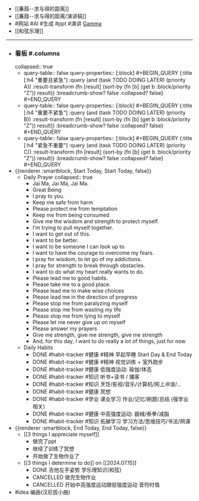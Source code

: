 - [[蒹葭--求与得的距离]]
- [[蒹葭--求与得的距离/演讲稿]]
- #网站 #AI #生成 #ppt #演讲 [Gamma](https://gamma.app)
- [[和弦乐理]]
- ---
- ### 看板 #.columns
  collapsed:: true
	- query-table:: false
	  query-properties:: [:block]
	  #+BEGIN_QUERY
	  {:title [:h4 "重要且紧急"]
	  :query  (and (task TODO DOING LATER) (priority A))
	  :result-transform (fn [result]
	                          (sort-by (fn [b]
	                                     (get b :block/priority "Z")) result))
	  :breadcrumb-show? false
	  :collapsed? false}
	  #+END_QUERY
	- query-table:: false
	  query-properties:: [:block]
	  #+BEGIN_QUERY
	  {:title [:h4 "重要不紧急"]
	  :query  (and (task TODO DOING LATER) (priority B))
	  :result-transform (fn [result]
	                          (sort-by (fn [b]
	                                     (get b :block/priority "Z")) result))
	  :breadcrumb-show? false
	  :collapsed? false}
	  #+END_QUERY
	- query-table:: false
	  query-properties:: [:block]
	  #+BEGIN_QUERY
	  {:title [:h4 "紧急不重要"]
	  :query  (and (task TODO DOING LATER) (priority C))
	  :result-transform (fn [result]
	                          (sort-by (fn [b]
	                                     (get b :block/priority "Z")) result))
	  :breadcrumb-show? false
	  :collapsed? false}
	  #+END_QUERY
- {{renderer :smartblock, Start Today, Start Today, false}}
	- Daily Prayer
	  collapsed:: true
		- Jai Ma, Jai Ma, Jai Ma.
		- Great Being
		- I pray to you.
		- Keep me safe from harm
		- Please protect me from temptation
		- Keep me from being consumed
		- Give me the wisdom and strength to protect myself.
		- I'm trying to pull myself together.
		- I want to get out of this.
		- I want to be better.
		- I want to be someone I can look up to.
		- I want to have the courage to overcome my fears.
		- I pray for wisdom, to let go of my addictions.
		- I pray for strength to break through obstacles.
		- I want to do what my heart really wants to do.
		- Please lead me to good habits.
		- Please take me to a good place.
		- Please lead me to make wise choices
		- Please lead me in the direction of progress
		- Please stop me from paralyzing myself
		- Please stop me from wasting my life
		- Please stop me from lying to myself
		- Please let me never give up on myself
		- Please answer my prayers
		- Give me strength, give me strength, give me strength
		- And, for this day, I want to do really a lot of things, just for now
	- Daily Habits
		- DONE  #habit-tracker #健康 #精神 早起早睡 Start Day & End Today
		- DONE  #habit-tracker #健康 #精神 视觉训练 + 室外跑步
		- DONE  #habit-tracker #健康 低强度运动: 瑜伽/体态
		- DONE  #habit-tracker #知识 听书+读书 / 播客
		- DONE  #habit-tracker #知识 烹饪/影视/音乐/计算机/网上冲浪/...
		- DONE  #habit-tracker #健康 冥想
		- DONE  #habit-tracker #学业 课业学习 作业/记忆/刷题/总结 (强学业相关)
		- DONE  #habit-tracker #健康 中高强度运动: 器械/泰拳/减脂
		- DONE  #habit-tracker #知识 拓展学习 学习方法/思维技巧/书法/网课
- {{renderer :smartblock, End Today, End Today, false}}
	- [[3 things I appreciate myself]]
		- 做完了ppt
		- 继续了训练了冥想
		- 开始做了生物作业了
	- [[3 things I determine to do]] on [[2024.07.15]]
		- DONE 吉他左手姿势 学乐理知识(和弦)
		- CANCELLED 做完生物作业
		- CANCELLED 开始中高强度运动跟低强度运动 音符时值
- #idea 编曲(汉尼拔小曲)
